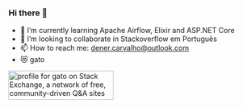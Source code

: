 ### Hi there 👋

- 🌱 I’m currently learning Apache Airflow, Elixir and ASP.NET Core
- 👯 I’m looking to collaborate in Stackoverflow em Português
- 📫 How to reach me: dener.carvalho@outlook.com
- 😻 gato

<a href="https://stackexchange.com/users/6553161/gato"><img src="https://stackexchange.com/users/flair/6553161.png" width="208" height="58" alt="profile for gato on Stack Exchange, a network of free, community-driven Q&amp;A sites" title="profile for gato on Stack Exchange, a network of free, community-driven Q&amp;A sites" /></a>
